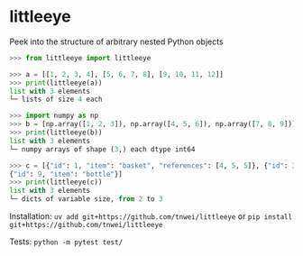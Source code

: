 # littleeye

Peek into the structure of arbitrary nested Python objects

```python
>>> from littleeye import littleeye

>>> a = [[1, 2, 3, 4], [5, 6, 7, 8], [9, 10, 11, 12]]
>>> print(littleeye(a))
list with 3 elements
└─ lists of size 4 each

>>> import numpy as np
>>> b = [np.array([1, 2, 3]), np.array([4, 5, 6]), np.array([7, 8, 9])]
>>> print(littleeye(b))
list with 3 elements
└─ numpy arrays of shape (3,) each dtype int64

>>> c = [{"id": 1, "item": "basket", "references": [4, 5, 5]}, {"id": 321, "item": "strawberries", "references": [50]},
{"id": 9, "item": "bottle"}]
>>> print(littleeye(c))
list with 3 elements
└─ dicts of variable size, from 2 to 3
```

Installation: `uv add git+https://github.com/tnwei/littleeye` or `pip install git+https://github.com/tnwei/littleeye`

Tests: `python -m pytest test/`
